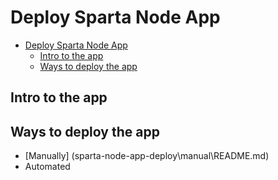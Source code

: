 # Deploy Sparta Node App

- [Deploy Sparta Node App](#deploy-sparta-node-app)
  - [Intro to the app](#intro-to-the-app)
  - [Ways to deploy the app](#ways-to-deploy-the-app)


## Intro to the app


## Ways to deploy the app

* [Manually] (sparta-node-app-deploy\manual\README.md) 
* Automated

